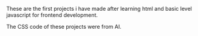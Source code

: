 These are the first projects i have made after learning html and basic level javascript for frontend development.

The CSS code of these projects were from AI. 
